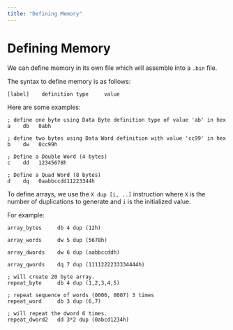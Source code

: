 ```yaml
---
title: "Defining Memory"
---
```


# Defining Memory

We can define memory in its own file which will assemble into a `.bin` file.

The syntax to define memory is as follows:

```
[label]    definition type     value    
```

Here are some examples:

```
; define one byte using Data Byte definition type of value 'ab' in hex
a    db   0abh

; define two bytes using Data Word definition with value 'cc99' in hex
b    dw   0cc99h

; Define a Double Word (4 bytes)
c    dd   12345678h

; Define a Quad Word (8 bytes)
d    dq   0aabbccdd11223344h

```

To define arrays, we use the `X dup [i, ..]` instruction where `X` is the number of duplications to generate and `i` is the initialized value.

For example:

```
array_bytes     db 4 dup (12h)

array_words     dw 5 dup (5678h)

array_dwords    dw 6 dup (aabbccddh)

array_qwords    dq 7 dup (1111222233334444h)

; will create 20 byte array.
repeat_byte     db 4 dup (1,2,3,4,5)

; repeat sequence of words (0006, 0007) 3 times
repeat_word     db 3 dup (6,7)

; will repeat the dword 6 times.
repeat_dword2   dd 3*2 dup (0abcd1234h)
```
